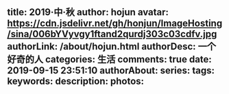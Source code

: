 title: 2019·中·秋
author: hojun
avatar: https://cdn.jsdelivr.net/gh/honjun/ImageHosting/sina/006bYVyvgy1ftand2qurdj303c03cdfv.jpg
authorLink: /about/hojun.html
authorDesc: 一个好奇的人
categories: 生活
comments: true
date: 2019-09-15 23:51:10
authorAbout:
series:
tags:
keywords:
description:
photos:
---
